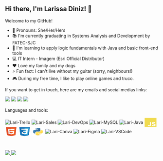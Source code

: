 ## Hi there, I'm Larissa Diniz! :wave:

 Welcome to my GitHub!
 <br>
 - :woman: Pronouns: She/Her/Hers
 - :books: I'm currently graduating in Systems Analysis and Development by FATEC-SJC
 - :seedling: I'm learning to apply logic fundamentals with Java and basic front-end tools
 - :computer: IT Intern - Imagem (Esri Official Distributor)
 - :hearts: Love my family and my dogs
 - :zap: Fun fact: I can't live without my guitar (sorry, neighbours!)
 - :video_game: During my free time, I like to play online games and truco.
 
 If you want to get in touch, here are my emails and social medias links:
 <br>
<div> 
  <a href="https://instagram.com/laaridiniz_" target="_blank"><img src="https://img.shields.io/badge/-Instagram-%23E4405F?style=for-the-badge&logo=instagram&logoColor=white" target="_blank"></a>
 	<a href = "mailto:contatodiniz.laari@gmail.com"><img src="https://img.shields.io/badge/-Gmail-%23333?style=for-the-badge&logo=gmail&logoColor=white" target="_blank"></a>
  <a href = "mailto:contatolarissa_a_p@hotmail.com"><img src="https://img.shields.io/badge/Microsoft_Outlook-0078D4?style=for-the-badge&logo=microsoft-outlook&logoColor=white" target="_blank"></a>
  <a href="https://www.linkedin.com/in/larissa-diniz-dev" target="_blank"><img src="https://img.shields.io/badge/-LinkedIn-%230077B5?style=for-the-badge&logo=linkedin&logoColor=white" target="_blank"></a>
 <br>
 <br>
 Languages and tools:
 
 <div style="display: inline_block"><br>
   <img align="center" alt="Lari-Trello" height="30" width="40" src="https://cdn.jsdelivr.net/gh/devicons/devicon/icons/trello/trello-plain.svg">
   <img align="center" alt="Lari-Sales" height="30" width="40" src="https://cdn.jsdelivr.net/gh/devicons/devicon/icons/salesforce/salesforce-original.svg">
   <img align="center" alt="Lari-DevOps" height="30" width="40" src="https://cdn.icon-icons.com/icons2/2248/PNG/512/microsoft_azure_devops_icon_138386.png">
   <img align="center" alt="Lari-MySQL" height="30" width="40" src="https://cdn.jsdelivr.net/gh/devicons/devicon/icons/mysql/mysql-plain.svg">
   <img align="center" alt="Lari-Java" height="30" width="40" src="https://cdn.jsdelivr.net/gh/devicons/devicon/icons/java/java-original.svg">
   <img align="center" alt="Lari-Js" height="30" width="40" src="https://raw.githubusercontent.com/devicons/devicon/master/icons/javascript/javascript-plain.svg">
   <img align="center" alt="Lari-HTML" height="30" width="40" src="https://raw.githubusercontent.com/devicons/devicon/master/icons/html5/html5-original.svg">
   <img align="center" alt="Lari-CSS" height="30" width="40" src="https://raw.githubusercontent.com/devicons/devicon/master/icons/css3/css3-original.svg">
   <img align="center" alt="Lari-Python" height="30" width="40" src="https://raw.githubusercontent.com/devicons/devicon/master/icons/python/python-original.svg">
   <img align="center" alt="Lari-Canva" height="30" width="40" src="https://cdn.jsdelivr.net/gh/devicons/devicon/icons/canva/canva-original.svg">
   <img align="center" alt="Lari-Figma" height="30" width="40" src="https://cdn.jsdelivr.net/gh/devicons/devicon/icons/figma/figma-original.svg">
   <img align="center" alt="Lari-VSCode" height="30" width="40" src="https://cdn.jsdelivr.net/gh/devicons/devicon/icons/vscode/vscode-original.svg">
</div>
 
 ##
<br>
<div>
  <a href="https://github.com/laaridiniz">
  <img height="160em" src="https://github-readme-stats.vercel.app/api?username=laaridiniz&show_icons=true&theme=tokyonight&include_all_commits=true&count_private=true"/>
  <img height="160em" src="https://github-readme-stats.vercel.app/api/top-langs/?username=laaridiniz&layout=compact&langs_count=7&theme=tokyonight"/>
</div>

